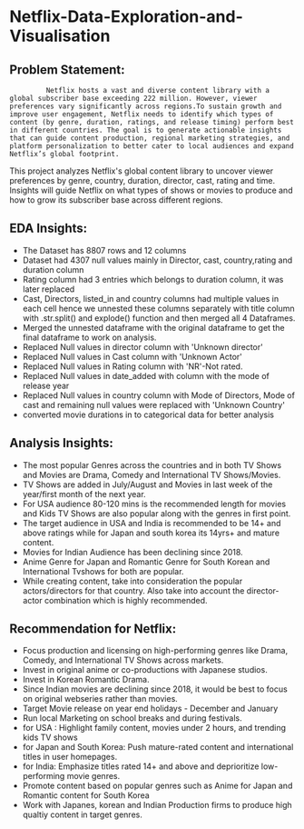 # Netflix-Data-Exploration-and-Visualisation

## Problem Statement:
             Netflix hosts a vast and diverse content library with a global subscriber base exceeding 222 million. However, viewer preferences vary significantly across regions.To sustain growth and improve user engagement, Netflix needs to identify which types of content (by genre, duration, ratings, and release timing) perform best in different countries. The goal is to generate actionable insights that can guide content production, regional marketing strategies, and platform personalization to better cater to local audiences and expand Netflix’s global footprint.
This project analyzes Netflix's global content library to uncover viewer preferences by genre, country, duration, director, cast, rating and time. Insights will guide Netflix on what types of shows or movies to produce and how to grow its subscriber base across different regions.

## EDA Insights:
* The Dataset has 8807 rows and 12 columns
* Dataset had 4307 null values mainly in Director, cast, country,rating and duration column 
* Rating column had 3 entries which belongs to duration column, it was later replaced 
* Cast, Directors, listed_in and country columns had multiple values in each cell hence we unnested these columns separately with title column with .str.split() and explode() function and then merged all 4 Dataframes.
* Merged the unnested dataframe with the original dataframe to get the final dataframe to work on analysis.
* Replaced Null values in director column with 'Unknown director'
* Replaced Null values in Cast column with 'Unknown Actor'
* Replaced Null values in Rating column with 'NR'-Not rated.
* Replaced Null values in date_added with column with the mode of release year
* Replaced Null values in country column with Mode of Directors, Mode of cast and remaining null values were replaced with 'Unknown Country'
* converted movie durations in to categorical data for better analysis

## Analysis Insights:

* The most popular Genres across the countries and in both TV Shows and Movies are Drama, Comedy and International TV Shows/Movies.
* TV Shows are added in July/August and Movies in last week of the year/first month of the next year.
* For USA audience 80-120 mins is the recommended length for movies and Kids TV Shows are also popular along with the genres in first point.
* The target audience in USA and India is recommended to be 14+ and above ratings while for Japan and south korea its 14yrs+ and mature content.
* Movies for Indian Audience has been declining since 2018.
* Anime Genre for Japan and Romantic Genre for South Korean and International Tvshows for both are popular.
* While creating content, take into consideration the popular actors/directors
for that country. Also take into account the director-actor combination which 
is highly recommended. 

## Recommendation for Netflix:
* Focus production and licensing on high-performing genres like Drama, Comedy, and International TV Shows across markets.
* Invest in original anime or co-productions with Japanese studios.
* Invest in Korean Romantic Drama.
* Since Indian movies are declining since 2018, it would be best to focus on original webseries rather than movies.
* Target Movie release on year end holidays - December and January
* Run local Marketing on school breaks and during festivals.
* for USA : Highlight family content, movies under 2 hours, and trending kids TV shows
* for Japan and South Korea: Push mature-rated content and international titles in user homepages.
* for India: Emphasize titles rated 14+ and above and deprioritize low-performing movie genres.
* Promote content based on popular genres such as Anime for Japan and Romantic content for South Korea
* Work with Japanes, korean and Indian Production firms to produce high qualtiy content in target genres. 
